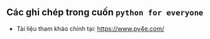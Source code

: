 ## Các ghi chép trong cuốn `python for everyone`
- Tài liệu tham khảo chính tại: https://www.py4e.com/